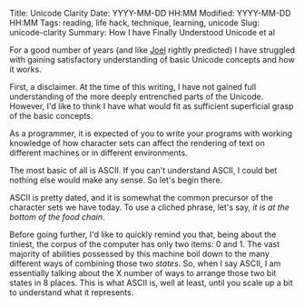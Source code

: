Title: Unicode Clarity
Date: YYYY-MM-DD HH:MM
Modified: YYYY-MM-DD HH:MM
Tags: reading, life hack, technique, learning, unicode
Slug: unicode-clarity
Summary: How I have Finally Understood Unicode et al




For a good number of years (and like [Joel]() rightly predicted) I have 
struggled with gaining satisfactory understanding of basic Unicode concepts and 
how it works.

First, a disclaimer. At the time of this writing, I have not gained full 
understanding of the more deeply entrenched parts of the Unicode. However, I'd 
like to think I have what would fit as sufficient superficial grasp of the basic 
concepts.

As a programmer, it is expected of you to write your programs with working 
knowledge of how character sets can affect the rendering of text on different 
machines or in different environments.

The most basic of all is ASCII. If you can't understand ASCII, I could bet 
nothing else would make any sense. So let's begin there.

ASCII is pretty dated, and it is somewhat the common precursor of the character sets 
we have today. To use a cliched phrase, let's say, _it is at the bottom of the 
food chain_.

Before going further, I'd like to quickly remind you that, being about the 
tiniest, the corpus of the computer has only two items: 0 and 1. The vast 
majority of abilities possessed by this machine boil down to the many different 
ways of combining those two _states_. So, when I say ASCII, I am essentially 
talking about the X number of ways to arrange those two bit states in 8 places. 
This is what ASCII is, well at least, until you scale up a bit to understand 
what it represents.

